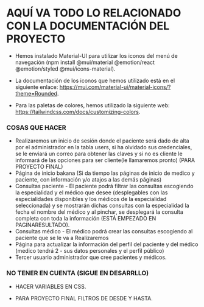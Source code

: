 # AQUÍ VA TODO LO RELACIONADO CON LA DOCUMENTACIÓN DEL PROYECTO

- Hemos instalado Material-UI para utilizar los iconos del menú de navegación (npm install @mui/material @emotion/react @emotion/styled @mui/icons-material).

- La documentación de los iconos que hemos utilizado está en el siguiente enlace: https://mui.com/material-ui/material-icons/?theme=Rounded.

- Para las paletas de colores, hemos utilizado la siguiente web: https://tailwindcss.com/docs/customizing-colors.

### COSAS QUE HACER

- Realizaremos un inicio de sesión donde el paciente será dado de alta por el administrador en la tabla users, si ha olvidado sus credenciales, se le enviará un correo para obtener las claves y si no es cliente le informará de las opciones para ser cliente(le llamaremos pronto) (PARA PROYECTO FINAL)
- Página de inicio bakana (Si da tiempo las páginas de inicio de medico y paciente, con información y/o atajos a las demás páginas)
- Consultas paciente - El paciente podrá filtrar las consultas escogiendo la especialidad y el médico que desee (desplegables con las especialidades disponibles y los médicos de la especialidad seleccionada) y se mostrarán dichas consultas con la especialidad la fecha el nombre del médico y al pinchar, se desplegará la consulta completa con toda la información (ESTÁ EMPEZADO EN PAGINARESULTADO).
- Consultas médico - El médico podrá crear las consultas escogiendo al paciente que se le va a Realizaremos
- Página para actualizar la información del perfil del paciente y del médico (medico tendrá 2 - sus datos personales y el perfil público)
- Tercer usuario administrador que cree pacientes y médicos.


### NO TENER EN CUENTA (SIGUE EN DESARRLLO)

- HACER VARIABLES EN CSS.

- PARA PROYECTO FINAL FILTROS DE DESDE Y HASTA.